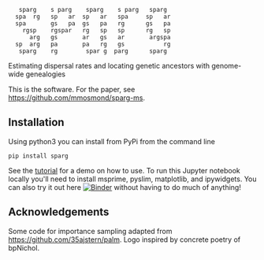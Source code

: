 ```
   sparg    s parg    sparg    s parg   sparg 
  spa  rg   sp   ar  sp   ar   spa     sp   ar
  spa       gs   pa  gs   pa   rg      gs   pa
    rgsp    rgspar   rg   sp   sp      rg   sp
      arg   gs       ar   gs   ar       argspa
  sp  arg   pa       pa   rg   gs           rg
   sparg    rg        spar g  parg      sparg
```

Estimating dispersal rates and locating genetic ancestors with genome-wide genealogies

This is the software. For the paper, see https://github.com/mmosmond/sparg-ms.

## Installation

Using python3 you can install from PyPi from the command line

```
pip install sparg
```

See the [tutorial](https://github.com/mmosmond/sparg/blob/main/tutorial/tutorial.ipynb) for a demo on how to use. To run this Jupyter notebook locally you'll need to install msprime, pyslim, matplotlib, and ipywidgets. You can also try it out here [![Binder](https://mybinder.org/badge_logo.svg)](https://mybinder.org/v2/gh/mmosmond/sparg/HEAD?labpath=tutorial%2Ftutorial.ipynb) without having to do much of anything!

## Acknowledgements
Some code for importance sampling adapted from https://github.com/35ajstern/palm.
Logo inspired by concrete poetry of bpNichol.
